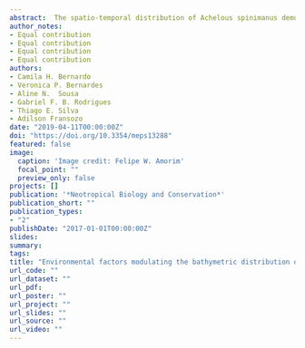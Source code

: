 ```yaml
---
abstract:  The spatio-temporal distribution of Achelous spinimanus demographic groups (juveniles, and adult males and females) and its relation with environmental factors was analyzed in the region of Ubatuba, southeastern Brazil. We performed the samplings from January to December 2000, at eight sites of different depths. A total of 402 specimens of A. spinimanus was captured. The lowest abundance of all demographic groups occurred in summer, while in winter and spring the abundance of adults was very high. Spatially, juveniles were found at 5 to 35m of depth, while adults at 15 to 40m, but were more abundant at 25m. The low abundance of all demographic groups during summer is probably due to the arrival of the South Atlantic Central Water in the region, which decreased the water temperature and salinity. These changes caused the migration of A. spinimanus to more sheltered places of the bay, possibly due to more favorable environmental conditions. The high abundance of the demographic groups at 25m of depth was due to its more heterogeneous sediment, and to avoid competition with other species more abundant in shallower areas. Therefore, the factors that modulate the distribution of A. spinimanus may differ depending on the ontogenetic phase.
author_notes:
- Equal contribution
- Equal contribution
- Equal contribution
- Equal contribution
authors:
- Camila H. Bernardo
- Veronica P. Bernardes
- Aline N.  Sousa
- Gabriel F. B. Rodrigues
- Thiago E. Silva
- Adilson Fransozo
date: "2019-04-11T00:00:00Z"
doi: "https://doi.org/10.3354/meps13288"
featured: false
image: 
  caption: 'Image credit: Felipe W. Amorim'
  focal_point: ""
  preview_only: false
projects: []
publication: '*Neotropical Biology and Conservation*'
publication_short: ""
publication_types:
- "2"
publishDate: "2017-01-01T00:00:00Z"
slides: 
summary: 
tags: 
title: "Environmental factors modulating the bathymetric distribution of the demographic groups of Achelous spinimanus (Crustacea)"
url_code: ""
url_dataset: ""
url_pdf: 
url_poster: ""
url_project: ""
url_slides: ""
url_source: ""
url_video: ""
---
```



